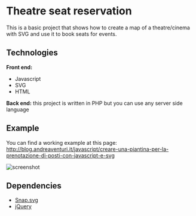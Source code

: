# Theatre seat reservation

This is a basic project that shows how to create a map of a theatre/cinema with SVG and use it to book seats for events.

## Technologies
**Front end:**
- Javascript
- SVG
- HTML

**Back end:**
this project is written in PHP but you can use any server side language

## Example

You can find a working example at this page: http://blog.andreaventuri.it/javascript/creare-una-piantina-per-la-prenotazione-di-posti-con-javascript-e-svg

![screenshot](http://blog.andreaventuri.it/wp-content/uploads/2018/05/screenshot.png)

## Dependencies
- [Snap.svg](http://snapsvg.io)
- [jQuery](https://jquery.com)

